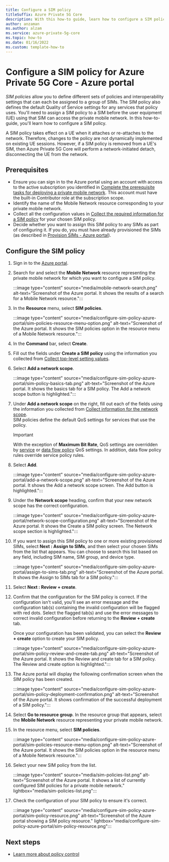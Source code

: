 ```yaml
---
title: Configure a SIM policy
titleSuffix: Azure Private 5G Core
description: With this how-to guide, learn how to configure a SIM policy for Azure Private 5G Core through the Azure portal. 
author: anzaman
ms.author: alzam
ms.service: azure-private-5g-core
ms.topic: how-to 
ms.date: 01/16/2022
ms.custom: template-how-to
---
```


# Configure a SIM policy for Azure Private 5G Core - Azure portal

*SIM policies* allow you to define different sets of policies and interoperability settings that can each be assigned to a group of SIMs. The SIM policy also defines the default Quality of Service settings for any services that policy uses. You'll need to assign a SIM policy to a SIM before the user equipment (UE) using that SIM can access the private mobile network. In this how-to-guide, you'll learn how to configure a SIM policy.

A SIM policy takes effect on a UE when it attaches or re-attaches to the network. Therefore, changes to the policy are not dynamically implemented on existing UE sessions. However, if a SIM policy is removed from a UE's SIM, then Azure Private 5G Core will perform a network-initiated detach, disconnecting the UE from the network.

## Prerequisites

- Ensure you can sign in to the Azure portal using an account with access to the active subscription you identified in [Complete the prerequisite tasks for deploying a private mobile network](complete-private-mobile-network-prerequisites.md). This account must have the built-in Contributor role at the subscription scope.
- Identify the name of the Mobile Network resource corresponding to your private mobile network.
- Collect all the configuration values in [Collect the required information for a SIM policy](collect-required-information-for-sim-policy.md) for your chosen SIM policy.
- Decide whether you want to assign this SIM policy to any SIMs as part of configuring it. If you do, you must have already provisioned the SIMs (as described in [Provision SIMs - Azure portal](provision-sims-azure-portal.md)).

## Configure the SIM policy

1. Sign in to the [Azure portal](https://portal.azure.com/).
1. Search for and select the **Mobile Network** resource representing the private mobile network for which you want to configure a SIM policy.

    :::image type="content" source="media/mobile-network-search.png" alt-text="Screenshot of the Azure portal. It shows the results of a search for a Mobile Network resource.":::

1. In the **Resource** menu, select **SIM policies**.

    :::image type="content" source="media/configure-sim-policy-azure-portal/sim-policies-resource-menu-option.png" alt-text="Screenshot of the Azure portal. It shows the SIM policies option in the resource menu of a Mobile Network resource.":::

1. In the **Command** bar, select **Create**.
1. Fill out the fields under **Create a SIM policy** using the information you collected from [Collect top-level setting values](collect-required-information-for-sim-policy.md#collect-top-level-setting-values).

1. Select **Add a network scope**.

    :::image type="content" source="media/configure-sim-policy-azure-portal/sim-policy-basics-tab.png" alt-text="Screenshot of the Azure portal. It shows the basics tab for a SIM policy. The Add a network scope button is highlighted.":::

1. Under **Add a network scope** on the right, fill out each of the fields using the information you collected from [Collect information for the network scope](collect-required-information-for-sim-policy.md#collect-information-for-the-network-scope).  
SIM policies define the default QoS settings for services that use the policy.  

    > [!IMPORTANT]
    >  With the exception of **Maximum Bit Rate**, QoS settings are overridden by [service](configure-service-azure-portal.md#configure-basic-settings-for-the-service) or [data flow policy](configure-service-azure-portal.md#configure-data-flow-policy-rules-and-data-flow-templates) QoS settings. In addition, data flow policy rules override service policy rules.

1. Select **Add**.

    :::image type="content" source="media/configure-sim-policy-azure-portal/add-a-network-scope.png" alt-text="Screenshot of the Azure portal. It shows the Add a network scope screen. The Add button is highlighted.":::

1. Under the **Network scope** heading, confirm that your new network scope has the correct configuration.

    :::image type="content" source="media/configure-sim-policy-azure-portal/network-scope-configuration.png" alt-text="Screenshot of the Azure portal. It shows the Create a SIM policy screen. The Network scope section is highlighted.":::

1. If you want to assign this SIM policy to one or more existing provisioned SIMs, select **Next : Assign to SIMs**, and then select your chosen SIMs from the list that appears. You can choose to search this list based on any field, including SIM name, SIM group, and device type.

    :::image type="content" source="media/configure-sim-policy-azure-portal/assign-to-sims-tab.png" alt-text="Screenshot of the Azure portal. It shows the Assign to SIMs tab for a SIM policy.":::

1. Select **Next : Review + create**.
1. Confirm that the configuration for the SIM policy is correct. If the configuration isn't valid, you'll see an error message and the configuration tab(s) containing the invalid configuration will be flagged with red dots. Select the flagged tab(s) and use the error messages to correct invalid configuration before returning to the **Review + create** tab.

    Once your configuration has been validated, you can select the **Review + create** option to create your SIM policy.

    :::image type="content" source="media/configure-sim-policy-azure-portal/sim-policy-review-and-create-tab.png" alt-text="Screenshot of the Azure portal. It shows the Review and create tab for a SIM policy. The Review and create option is highlighted.":::

1. The Azure portal will display the following confirmation screen when the SIM policy has been created.

    :::image type="content" source="media/configure-sim-policy-azure-portal/sim-policy-deployment-confirmation.png" alt-text="Screenshot of the Azure portal. It shows confirmation of the successful deployment of a SIM policy.":::

1. Select **Go to resource group**. In the resource group that appears, select the **Mobile Network** resource representing your private mobile network. 
1. In the resource menu, select **SIM policies**.

    :::image type="content" source="media/configure-sim-policy-azure-portal/sim-policies-resource-menu-option.png" alt-text="Screenshot of the Azure portal. It shows the SIM policies option in the resource menu of a Mobile Network resource.":::

1. Select your new SIM policy from the list.

    :::image type="content" source="media/sim-policies-list.png" alt-text="Screenshot of the Azure portal. It shows a list of currently configured SIM policies for a private mobile network." lightbox="media/sim-policies-list.png":::

1. Check the configuration of your SIM policy to ensure it's correct. 

    :::image type="content" source="media/configure-sim-policy-azure-portal/sim-policy-resource.png" alt-text="Screenshot of the Azure portal showing a SIM policy resource." lightbox="media/configure-sim-policy-azure-portal/sim-policy-resource.png":::

## Next steps

- [Learn more about policy control](policy-control.md)
